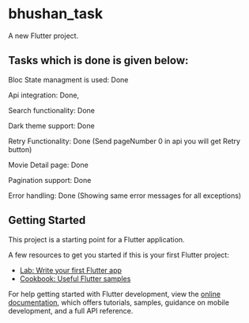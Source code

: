 # bhushan_task

A new Flutter project.

 
## Tasks which is done is given below:
Bloc State managment is used: Done

Api integration: Done,

Search functionality: Done

Dark theme support: Done

Retry Functionality: Done (Send pageNumber 0 in api you will get Retry button)

Movie Detail page: Done

Pagination support: Done

Error handling: Done (Showing same error messages for all exceptions)


## Getting Started
This project is a starting point for a Flutter application.

A few resources to get you started if this is your first Flutter project:

- [Lab: Write your first Flutter app](https://docs.flutter.dev/get-started/codelab)
- [Cookbook: Useful Flutter samples](https://docs.flutter.dev/cookbook)

For help getting started with Flutter development, view the
[online documentation](https://docs.flutter.dev/), which offers tutorials,
samples, guidance on mobile development, and a full API reference.
